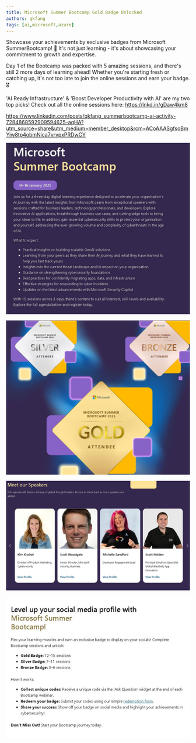 ```yaml
---
title: Microsoft Summer Bootcamp Gold Badge Unlocked
authors: qkfang
tags: [ai,microsoft,azure]
---
```



Showcase your achievements by exclusive badges from Microsoft SummerBootcamp! 🌟 It's not just learning - it's about showcasing your commitment to growth and expertise.

Day 1 of the Bootcamp was packed with 5 amazing sessions, and there's still 2 more days of learning ahead! Whether you're starting fresh or catching up, it's not too late to join the online sessions and earn your badge. 🎖

'AI Ready Infrastructure' & 'Boost Developer Productivity with AI' are my two top picks! Check out all the online sessions here: https://lnkd.in/gDaw4km8


https://www.linkedin.com/posts/qkfang_summerbootcamp-ai-activity-7284868592909594625-aqHA?utm_source=share&utm_medium=member_desktop&rcm=ACoAAASgfsoBmYiw8tp4obmNica7vrvpxPRDwCY


![alt text](images\2025-01-14-microsoft-summer-bootcamp-poster-1.jpg)

![alt text](images\2025-01-14-microsoft-summer-bootcamp-poster-2.jpg)

![alt text](images\2025-01-14-microsoft-summer-bootcamp-poster-3.jpg)

![alt text](images\2025-01-14-microsoft-summer-bootcamp-poster-4.jpg)
